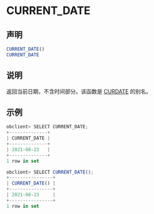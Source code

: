 # CURRENT_DATE

## 声明

```sql
CURRENT_DATE()
CURRENT_DATE
```

## 说明

返回当前日期，不含时间部分。该函数是 [CURDATE](../100.date-and-time-functions-of-mysql-mode/300.curdate-of-mysql-mode.md) 的别名。

## 示例

```javascript
obclient> SELECT CURRENT_DATE;
+--------------+
| CURRENT_DATE |
+--------------+
| 2021-08-23   |
+--------------+
1 row in set 

obclient> SELECT CURRENT_DATE();
+----------------+
| CURRENT_DATE() |
+----------------+
| 2021-08-23     |
+----------------+
1 row in set 
```
